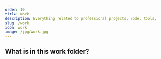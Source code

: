 ```yaml
---
order: 10
title: Work
description: Everything related to professional projects, code, tools, and client work
slug: /work
icon: work
image: /jpg/work.jpg
---
```


##  What is in this work folder?
